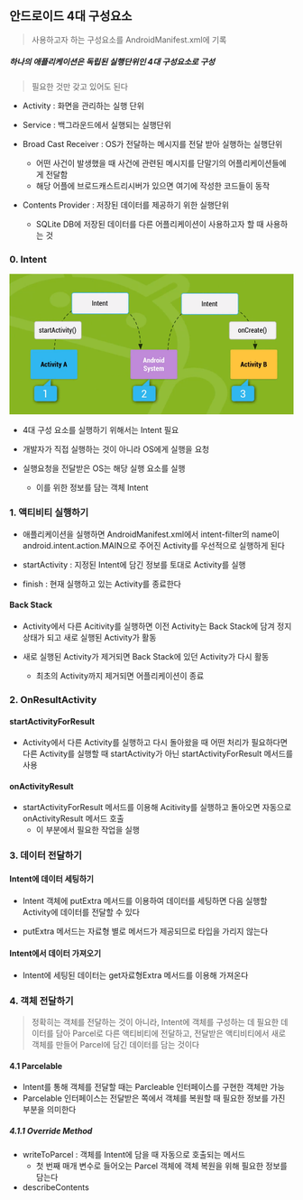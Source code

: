 ## 안드로이드 4대 구성요소

> 사용하고자 하는 구성요소를 AndroidManifest.xml에 기록




##### 하나의 애플리케이션은 독립된 실행단위인 4대 구성요소로 구성

> 필요한 것만 갖고 있어도 된다

- Activity : 화면을 관리하는 실행 단위

- Service : 백그라운드에서 실행되는 실행단위

- Broad Cast Receiver : OS가 전달하는 메시지를 전달 받아 실행하는 실행단위
    - 어떤 사건이 발생했을 때 사건에 관련된 메시지를 단말기의 어플리케이션들에게 전달함
    - 해당 어플에 브로드캐스트리시버가 있으면 여기에 작성한 코드들이 동작

- Contents Provider : 저장된 데이터를 제공하기 위한 실행단위
    - SQLite DB에 저장된 데이터를 다른 어플리케이션이 사용하고자 할 때 사용하는 것



### 0. Intent



![Intent_process](0204_Android_Four_Component.assets/Intent.png)



- 4대 구성 요소를 실행하기 위해서는 Intent 필요

- 개발자가 직접 실행하는 것이 아니라 OS에게 실행을 요청

- 실행요청을 전달받은 OS는 해당 실행 요소를 실행
    - 이를 위한 정보를 담는 객체 Intent








### 1. 액티비티 실행하기

- 애플리케이션을 실행하면 AndroidManifest.xml에서 intent-filter의 name이 android.intent.action.MAIN으로 주어진 Activity를 우선적으로 실행하게 된다


- startActivity : 지정된 Intent에 담긴 정보를 토대로 Activity를 실행

- finish : 현재 실행하고 있는 Activity를 종료한다


#### Back Stack

- Activity에서 다른 Acitivity를 실행하면 이전 Activity는 Back Stack에 담겨 정지 상태가 되고 새로 실행된 Activity가 활동

- 새로 실행된 Activity가 제거되면 Back Stack에 있던 Activity가 다시 활동
    - 최초의 Activity까지 제거되면 어플리케이션이 종료




### 2. OnResultActivity



#### startActivityForResult

- Activity에서 다른 Activity를 실행하고 다시 돌아왔을 때 어떤 처리가 필요하다면 다른 Activity를 실행할 때 startActivity가 아닌 startActivityForResult 메서드를 사용




#### onActivityResult

- startActivityForResult 메서드를 이용해 Acitivity를 실행하고 돌아오면 자동으로 onActivityResult 메서드 호출
    - 이 부분에서 필요한 작업을 실행





### 3. 데이터 전달하기



#### Intent에 데이터 세팅하기

- Intent 객체에 putExtra 메서드를 이용하여 데이터를 세팅하면 다음 실행할 Activity에 데이터를 전달할 수 있다

- putExtra 메서드는 자료형 별로 메서드가 제공되므로 타입을 가리지 않는다




#### Intent에서 데이터 가져오기

- Intent에 세팅된 데이터는 get자료형Extra 메서드를 이용해 가져온다







### 4. 객체 전달하기

> 정확히는 객체를 전달하는 것이 아니라, Intent에 객체를 구성하는 데 필요한 데이터를 담아 Parcel로 다른 액티비티에 전달하고, 전달받은 액티비티에서 새로 객체를 만들어 Parcel에 담긴 데이터를 담는 것이다



#### 4.1 Parcelable

- Intent를 통해 객체를 전달할 때는 Parcleable 인터페이스를 구현한 객체만 가능
- Parcelable 인터페이스는 전달받은 쪽에서 객체를 복원할 때 필요한 정보를 가진 부분을 의미한다



##### 4.1.1 Override Method

- writeToParcel : 객체를 Intent에 담을 때 자동으로 호출되는 메서드
  - 첫 번째 매개 변수로 들어오는 Parcel 객체에 객체 복원을 위해 필요한 정보를 담는다
- describeContents





